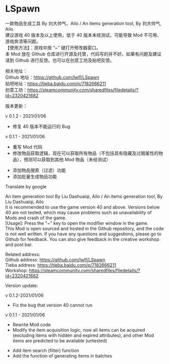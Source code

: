 # LSpawn

一款物品生成工具 By 刘大帅气、Ailo / An items generation tool, By 刘大帅气, Ailo  
建议游戏 40 版本及以上使用，低于 40 版本未经测试，可能导致 Mod 不可用、游戏奔溃等问题。  
【使用方法】：游戏中按 “~” 键打开修改器窗口。  
本 Mod 放在 Github 仓库进行开源及托管，代码写的并不好。如果有问题及建议请到 Github 进行反馈。也可以在创意工坊及贴吧反馈。  

相关地址：  
Github 地址：https://github.com/lwlf/LSpawn  
贴吧地址：https://tieba.baidu.com/p/7182666211  
创意工坊：https://steamcommunity.com/sharedfiles/filedetails/?id=2320421682  

版本更新：  

v 0.1.2 - 2021/01/06  
* 修复 40 版本不能运行的 Bug  

v 0.1.1 - 2021/01/06  
* 重写 Mod 代码
* 修改物品获取逻辑，现在可以获取所有物品（不包括具有隐藏及过期属性的物品），预测可以获取到其他 Mod 物品（未经测试）
+ 添加物品搜索（过滤）功能
+ 添加批量生成物品功能


Translate by google  


An item generation tool By Liu Dashuaiqi, Ailo / An items generation tool, By Liu Dashuaiqi, Ailo  
It is recommended to use the game version 40 and above. Versions below 40 are not tested, which may cause problems such as unavailability of Mods and crash of the game.  
[Usage]: Press the "~" key to open the modifier window in the game.  
This Mod is open sourced and hosted in the Github repository, and the code is not well written. If you have any questions and suggestions, please go to Github for feedback. You can also give feedback in the creative workshop and post bar.  

Related address:  
Github address: https://github.com/lwlf/LSpawn  
Tieba address: https://tieba.baidu.com/p/7182666211  
Workshop: https://steamcommunity.com/sharedfiles/filedetails/?id=2320421682  

Version update:  

v 0.1.2-2021/01/06  
* Fix the bug that version 40 cannot run

v 0.1.1 - 2021/01/06  
* Rewrite Mod code
* Modify the item acquisition logic, now all items can be acquired (excluding items with hidden and expired attributes), and other Mod items are predicted to be available (untested)
+ Add item search (filter) function
+ Add the function of generating items in batches
